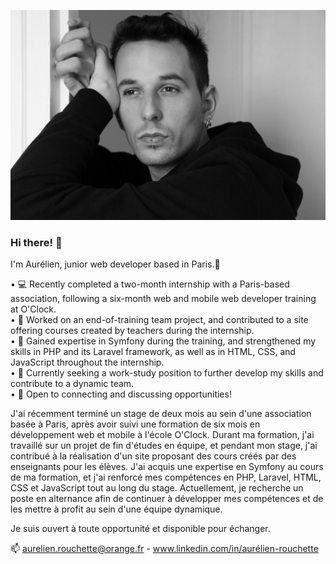 ![Cover](https://github.com/AurelienROUCHETTE/AurelienROUCHETTE/blob/main/img/cover.JPG)

### Hi there! 👋

I'm Aurélien, junior web developer based in Paris.🗽


• 💻 Recently completed a two-month internship with a Paris-based association, following a six-month web and mobile web developer training at O'Clock.   
• 🔭 Worked on an end-of-training team project, and contributed to a site offering courses created by teachers during the internship.  
• 🌱 Gained expertise in Symfony during the training, and strengthened my skills in PHP and its Laravel framework, as well as in HTML, CSS, and JavaScript throughout the internship.  
• 🤔 Currently seeking a work-study position to further develop my skills and contribute to a dynamic team.  
• 💬 Open to connecting and discussing opportunities!  


J'ai récemment terminé un stage de deux mois au sein d'une association basée à Paris, après avoir suivi une formation de six mois en développement web et mobile à l'école O'Clock. 
Durant ma formation, j'ai travaillé sur un projet de fin d'études en équipe, et pendant mon stage, j'ai contribué à la réalisation d'un site proposant des cours créés par des enseignants pour les élèves. 
J'ai acquis une expertise en Symfony au cours de ma formation, et j'ai renforcé mes compétences en PHP, Laravel, HTML, CSS et JavaScript tout au long du stage. 
Actuellement, je recherche un poste en alternance afin de continuer à développer mes compétences et de les mettre à profit au sein d'une équipe dynamique. 

Je suis ouvert à toute opportunité et disponible pour échanger.

📫 aurelien.rouchette@orange.fr - www.linkedin.com/in/aurélien-rouchette
